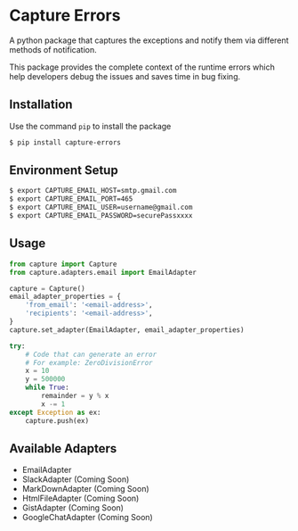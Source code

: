 # Capture Errors

A python package that captures the exceptions and notify them via different methods of notification. 

This package provides the complete context of the runtime errors which help developers debug the issues and saves time in bug fixing.


## Installation

Use the command `pip` to install the package
```bash
$ pip install capture-errors
```


## Environment Setup
```bash
$ export CAPTURE_EMAIL_HOST=smtp.gmail.com
$ export CAPTURE_EMAIL_PORT=465
$ export CAPTURE_EMAIL_USER=username@gmail.com
$ export CAPTURE_EMAIL_PASSWORD=securePassxxxx
```

## Usage

```python
from capture import Capture
from capture.adapters.email import EmailAdapter

capture = Capture()
email_adapter_properties = {
    'from_email': '<email-address>',
    'recipients': '<email-address>',
}
capture.set_adapter(EmailAdapter, email_adapter_properties)

try:
    # Code that can generate an error
    # For example: ZeroDivisionError
    x = 10
    y = 500000
    while True:
        remainder = y % x 
        x -= 1
except Exception as ex:
    capture.push(ex)
```

## Available Adapters

* EmailAdapter
* SlackAdapter (Coming Soon)
* MarkDownAdapter (Coming Soon)
* HtmlFileAdapter (Coming Soon)
* GistAdapter (Coming Soon)
* GoogleChatAdapter (Coming Soon)

